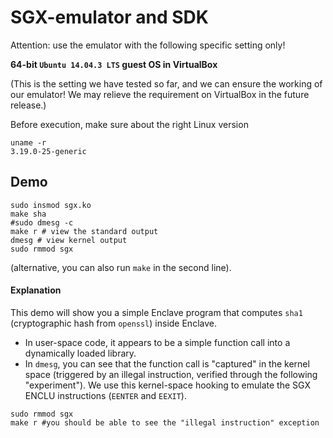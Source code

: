 SGX-emulator and SDK
===

Attention: use the emulator with the following specific setting only!

**64-bit `Ubuntu 14.04.3 LTS` guest OS in VirtualBox** 

(This is the setting we have tested so far, and we can ensure the working of our emulator! We may relieve the requirement on VirtualBox in the future release.)

Before execution, make sure about the right Linux version

```
uname -r
3.19.0-25-generic
```

Demo 
---

```
sudo insmod sgx.ko
make sha
#sudo dmesg -c
make r # view the standard output
dmesg # view kernel output
sudo rmmod sgx
```
(alternative, you can also run `make` in the second line).

#### Explanation

This demo will show you a simple Enclave program that computes `sha1` (cryptographic hash from `openssl`) inside Enclave. 

- In user-space code, it appears to be a simple function call into a dynamically loaded library. 
- In `dmesg`, you can see that the function call is "captured" in the kernel space (triggered by an illegal instruction, verified through the following "experiment"). We use this kernel-space hooking to emulate the SGX ENCLU instructions (`EENTER` and `EEXIT`).

```
sudo rmmod sgx
make r #you should be able to see the "illegal instruction" exception
```
